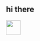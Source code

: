 ## hi there
<img src="https://media.giphy.com/media/vFKqnCdLPNOKc/giphy.gif" width="40" height="40" />
<!--
**AnAs101AlAa/AnAs101AlAa** is a ✨ _special_ ✨ repository because its `README.md` (this file) appears on your GitHub profile.

Here are some ideas to get you started:

- 🔭 I’m currently working on ...
- 🌱 I’m currently learning ...
- 👯 I’m looking to collaborate on ...
- 🤔 I’m looking for help with ...
- 💬 Ask me about ...
- 📫 How to reach me: ...
- 😄 Pronouns: ...
- ⚡ Fun fact: ...
-->
